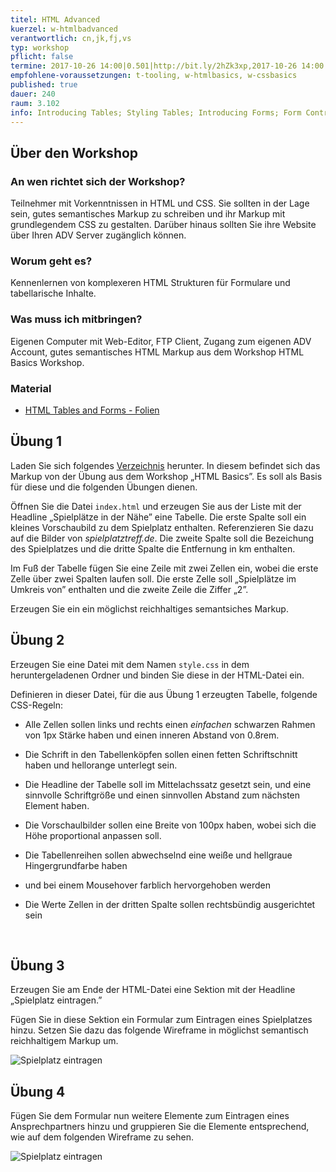 ```yaml
---
titel: HTML Advanced
kuerzel: w-htmlbadvanced
verantwortlich: cn,jk,fj,vs
typ: workshop
pflicht: false
termine: 2017-10-26 14:00|0.501|http://bit.ly/2hZk3xp,2017-10-26 14:00|0.502|http://bit.ly/2yGCGhB,2017-11-02 09:00|0.501|http://bit.ly/2xXTZh7,2017-11-02 09:00|0.502|http://bit.ly/2xZJJF1
empfohlene-voraussetzungen: t-tooling, w-htmlbasics, w-cssbasics
published: true
dauer: 240
raum: 3.102
info: Introducing Tables; Styling Tables; Introducing Forms; Form Control Elements; Table and Form Accessibility; Microformats
---
```


## Über den Workshop

### An wen richtet sich der Workshop?
Teilnehmer mit Vorkenntnissen in HTML und CSS. Sie sollten in der Lage sein, gutes semantisches Markup zu schreiben und ihr Markup mit grundlegendem CSS zu gestalten. Darüber hinaus sollten Sie ihre Website über Ihren ADV Server zugänglich können.

### Worum geht es?
Kennenlernen von komplexeren HTML Strukturen für Formulare und tabellarische Inhalte.

### Was muss ich mitbringen?
Eigenen Computer mit Web-Editor, FTP Client, Zugang zum eigenen ADV Account, gutes semantisches HTML Markup aus dem Workshop HTML Basics Workshop.

### Material
- [HTML Tables and Forms - Folien](../../download/Chapter05-HTMLTablesAndForms.pdf)


## Übung 1 

Laden Sie sich folgendes  [Verzeichnis](../../download/html-basics-material/rheinpark-marpkup) herunter. In diesem befindet sich das Markup von der Übung aus dem Workshop „HTML Basics”. Es soll als Basis für diese und die folgenden Übungen dienen.

Öffnen Sie die Datei `index.html` und erzeugen Sie aus der Liste mit der Headline „Spielplätze in der Nähe” eine Tabelle. Die erste Spalte soll ein kleines Vorschaubild zu dem Spielplatz enthalten. Referenzieren Sie dazu auf die Bilder von *spielplatztreff.de*. Die zweite Spalte soll die Bezeichung des Spielplatzes und die dritte Spalte die Entfernung in km enthalten.

Im Fuß der Tabelle fügen Sie eine Zeile mit zwei Zellen ein, wobei die erste Zelle über zwei Spalten laufen soll. Die erste Zelle soll „Spielplätze im Umkreis von” enthalten und die zweite Zeile die Ziffer „2”.

Erzeugen Sie ein ein möglichst reichhaltiges semantsiches Markup.

## Übung 2

Erzeugen Sie eine Datei mit dem Namen `style.css` in dem heruntergeladenen Ordner und binden Sie diese in der HTML-Datei ein.

Definieren in dieser Datei, für die aus Übung 1 erzeugten Tabelle, folgende CSS-Regeln:

* Alle Zellen sollen links und rechts einen *einfachen* schwarzen Rahmen von 1px Stärke haben und einen inneren Abstand von 0.8rem.

* Die Schrift in den Tabellenköpfen  sollen einen fetten Schriftschnitt haben und hellorange unterlegt sein.

* Die Headline der Tabelle soll im Mittelachssatz gesetzt sein, und eine sinnvolle Schriftgröße und einen sinnvollen Abstand zum nächsten Element haben.

* Die Vorschaulbilder sollen eine Breite von 100px haben, wobei sich die Höhe proportional anpassen soll.

* Die Tabellenreihen sollen abwechselnd eine weiße und hellgraue Hingergrundfarbe haben

* und bei einem Mousehover farblich hervorgehoben werden

* Die Werte Zellen in der dritten Spalte sollen rechtsbündig ausgerichtet sein

  ​

## Übung 3

Erzeugen Sie am Ende der HTML-Datei eine Sektion mit der Headline „Spielplatz eintragen.”

Fügen Sie in diese Sektion ein Formular zum Eintragen eines Spielplatzes hinzu. Setzen Sie dazu das folgende Wireframe in möglichst semantisch reichhaltigem Markup um.

![Spielplatz eintragen](../../images/spielplatz-eintragen.png)

## Übung 4

Fügen Sie dem Formular nun weitere Elemente zum Eintragen eines Ansprechpartners hinzu und gruppieren Sie die Elemente entsprechend, wie auf dem folgenden Wireframe zu sehen.

![Spielplatz eintragen](../../images/spielplatz-eintragen-ansprechpartner.png)





